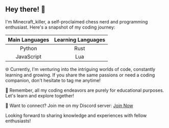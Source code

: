## Hey there! 👋

I'm Minecraft_killer, a self-proclaimed chess nerd and programming enthusiast. Here's a snapshot of my coding journey:

| Main Languages | Learning Languages |
|:--------------:|:------------------:|
| Python         | Rust               |
| JavaScript     | Lua                |

🌐 Currently, I'm venturing into the intriguing worlds of code, constantly learning and growing. If you share the same passions or need a coding companion, don't hesitate to tag me anytime!

🧠 Remember, all my coding endeavors are purely for educational purposes. Let's learn and explore together!

🏰 Want to connect? Join me on my Discord server: [Join Now](https://discord.gg/AYqrzv82AZ)

Looking forward to sharing knowledge and experiences with fellow enthusiasts!

